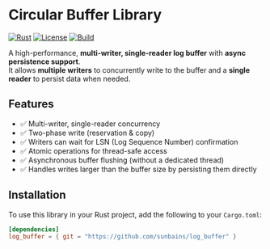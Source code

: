 # Circular Buffer Library

[![Rust](https://img.shields.io/badge/Rust-1.65%2B-blue)](https://www.rust-lang.org/)
[![License](https://img.shields.io/badge/license-MIT%2FApache--2.0-blue.svg)](LICENSE)
[![Build](https://github.com/sunbains/log_buffer/actions/workflows/rust.yml/badge.svg)](https://github.com/sunbains/log_buffer/actions)

A high-performance, **multi-writer, single-reader log buffer** with **async persistence support**.  
It allows **multiple writers** to concurrently write to the buffer and a **single reader** to persist data when needed.  

## Features

- ✅ Multi-writer, single-reader concurrency  
- ✅ Two-phase write (reservation & copy)  
- ✅ Writers can wait for LSN (Log Sequence Number) confirmation  
- ✅ Atomic operations for thread-safe access  
- ✅ Asynchronous buffer flushing (without a dedicated thread)  
- ✅ Handles writes larger than the buffer size by persisting them directly  

## Installation

To use this library in your Rust project, add the following to your `Cargo.toml`:

```toml
[dependencies]
log_buffer = { git = "https://github.com/sunbains/log_buffer" }
